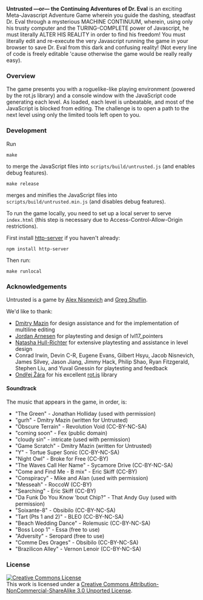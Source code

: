 **Untrusted —or— the Continuing Adventures of Dr. Eval** is an exciting
Meta-Javascript Adventure Game wherein you guide the dashing, steadfast
Dr. Eval through a mysterious MACHINE CONTINUUM, wherein, using only
his trusty computer and the TURING-COMPLETE power of Javascript, he must
literally ALTER HIS REALITY in order to find his freedom! You must literally
edit and re-execute the very Javascript running the game in your browser to
save Dr. Eval from this dark and confusing reality! (Not every line of code
is freely editable 'cause otherwise the game would be really really easy).

### Overview

The game presents you with a roguelike-like playing environment (powered
by the rot.js library) and a console window with the JavaScript code generating
each level. As loaded, each level is unbeatable, and most of the JavaScript is blocked
from editing. The challenge is to open a path to the next level using only the limited
tools left open to you.

### Development

Run
```
make
```
to merge the JavaScript files into `scripts/build/untrusted.js` (and enables debug features).

```
make release
```
merges and minifies the JavaScript files into `scripts/build/untrusted.min.js` (and disables debug features).

To run the game locally, you need to set up a local server to serve `index.html` (this step is necessary due to Access-Control-Allow-Origin restrictions).

First install [http-server](https://github.com/nodeapps/http-server/#installing-globally) if you haven't already:

```
npm install http-server
```

Then run:

```
make runlocal
```

### Acknowledgements

Untrusted is a game by [Alex Nisnevich](http://alex.nisnevich.com/) and [Greg Shuflin](https://github.com/neunenak).

We'd like to thank:

- [Dmitry Mazin](https://github.com/dmazin) for design assistance and for the implementation of multiline editing
- [Jordan Arnesen](https://github.com/extrajordanary) for playtesting and design of lvl17_pointers
- [Natasha Hull-Richter](http://nhull.com) for extensive playtesting and assistance in level design
- Conrad Irwin, Devin C-R, Eugene Evans, Gilbert Hsyu, Jacob Nisnevich, James Silvey, Jason Jiang, Jimmy Hack, Philip Shao, Ryan Fitzgerald, Stephen Liu, and Yuval Gnessin for playtesting and feedback
- [Ondřej Žára](https://github.com/ondras) for his excellent [rot.js](http://ondras.github.io/rot.js/) library

#### Soundtrack

The music that appears in the game, in order, is:

- "The Green" - Jonathan Holliday (used with permission)
- "gurh" - Dmitry Mazin (written for Untrusted)
- "Obscure Terrain" - Revolution Void (CC-BY-NC-SA)
- "coming soon" - Fex (public domain)
- "cloudy sin" - intricate (used with permission)
- "Game Scratch" - Dmitry Mazin (written for Untrusted)
- "Y" - Tortue Super Sonic (CC-BY-NC-SA)
- "Night Owl" - Broke for Free (CC-BY)
- "The Waves Call Her Name" - Sycamore Drive (CC-BY-NC-SA)
- "Come and Find Me - B mix" - Eric Skiff (CC-BY)
- "Conspiracy" - Mike and Alan (used with permission)
- "Messeah" - RoccoW (CC-BY)
- "Searching" - Eric Skiff (CC-BY)
- "Da Funk Do You Know 'bout Chip?" - That Andy Guy (used with permission)
- "Soixante-8" - Obsibilo (CC-BY-NC-SA)
- "Tart (Pts 1 and 2)" - BLEO (CC-BY-NC-SA)
- "Beach Wedding Dance" - Rolemusic (CC-BY-NC-SA)
- "Boss Loop 1" - Essa (free to use)
- "Adversity" - Seropard (free to use)
- "Comme Des Orages" - Obsibilo (CC-BY-NC-SA)
- "Brazilicon Alley" - Vernon Lenoir (CC-BY-NC-SA)

### License
<a rel="license" href="http://creativecommons.org/licenses/by-nc-sa/3.0/"><img alt="Creative Commons License" style="border-width:0" src="http://i.creativecommons.org/l/by-nc-sa/3.0/88x31.png" /></a><br />This work is licensed under a <a rel="license" href="http://creativecommons.org/licenses/by-nc-sa/3.0/">Creative Commons Attribution-NonCommercial-ShareAlike 3.0 Unported License</a>.
